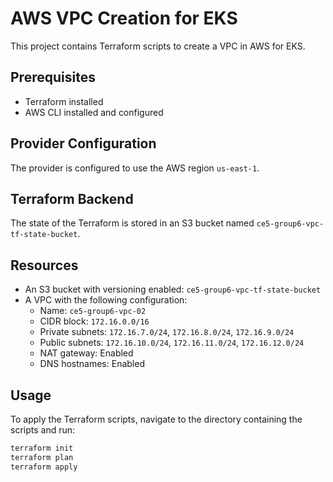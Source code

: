 # AWS VPC Creation for EKS

This project contains Terraform scripts to create a VPC in AWS for EKS.

## Prerequisites

- Terraform installed
- AWS CLI installed and configured

## Provider Configuration

The provider is configured to use the AWS region `us-east-1`.

## Terraform Backend

The state of the Terraform is stored in an S3 bucket
named `ce5-group6-vpc-tf-state-bucket`.

## Resources

- An S3 bucket with versioning enabled: `ce5-group6-vpc-tf-state-bucket`
- A VPC with the following configuration:
    - Name: `ce5-group6-vpc-02`
    - CIDR block: `172.16.0.0/16`
    - Private subnets: `172.16.7.0/24`, `172.16.8.0/24`, `172.16.9.0/24`
    - Public subnets: `172.16.10.0/24`, `172.16.11.0/24`, `172.16.12.0/24`
    - NAT gateway: Enabled
    - DNS hostnames: Enabled

## Usage

To apply the Terraform scripts, navigate to the directory containing the scripts
and run:

```bash
terraform init
terraform plan
terraform apply
```
